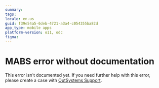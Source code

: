 ```yaml
---
summary:
tags:
locale: en-us
guid: f39e54a5-6deb-4721-a3a4-c054355ba82d
app_type: mobile apps
platform-version: o11, odc
figma:
---
```


# MABS error without documentation

This error isn't documented yet.
If you need further help with this error, please create a case with [OutSystems Support](https://success.outsystems.com/Support).
